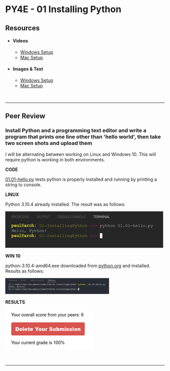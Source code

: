 # PY4E - 01 Installing Python

## Resources

- #### Videos
  - [Windows Setup](https://youtu.be/uZbaYeYGYRQ)
  - [Mac Setup](https://youtu.be/aIcLCww_kQM)
- #### Images & Text
  - [Windows Setup](https://www.py4e.com/software-win.php)
  - [Mac Setup](https://www.py4e.com/software-mac.php)

<br>

---

## Peer Review

### Install Python and a programming text editor and write a program that prints one line other than 'hello world', then take two screen shots and upload them

I will be alternating between working on Linux and Windows 10. This will require python is working in both environments.

**CODE**

[01.01-hello.py](01.01-hello.py) tests python is properly installed and running by printing a string to console.

**LINUX**

Python 3.10.4 already installed. The result was as follows:


![Linux Console Output](01.01-LinuxConsoleOutput.png)

**WIN 10**

python-3.10.4-amd64.exe downloaded from [python.org](http://www.python.org/downloads/release/python-3104/) and installed. Results as follows:

<img src="./01.01-WindowsConsoleOutput.png" alt="Windows Console Output" style="width:65%">

**RESULTS**

![Peer Review Result](01.01-PeerReviewResult.png)

<br>

---
